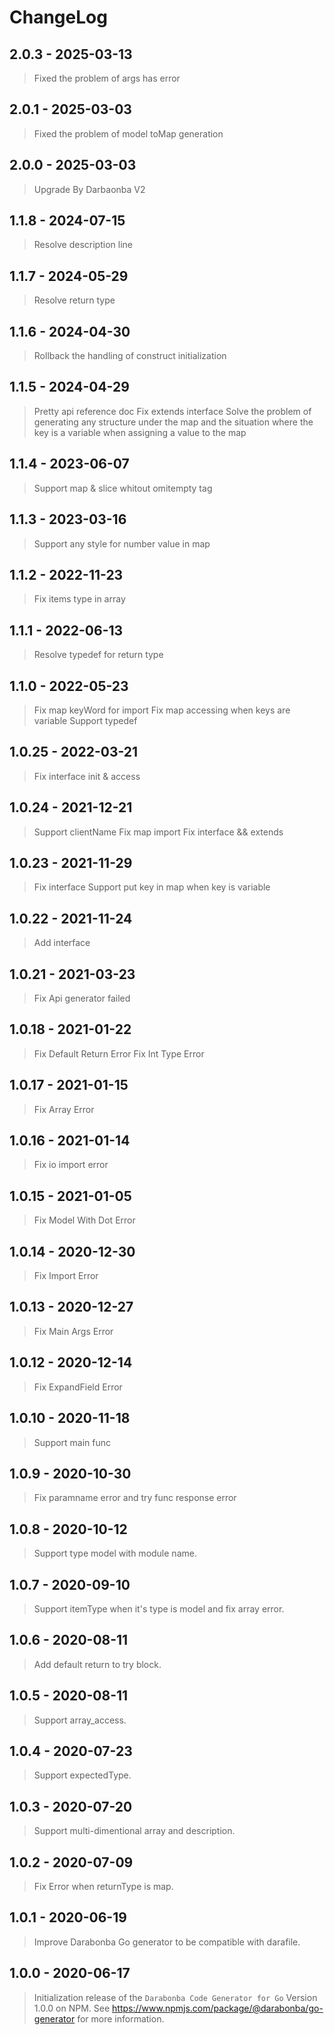 # ChangeLog

## 2.0.3 - 2025-03-13

> Fixed the problem of args has error

## 2.0.1 - 2025-03-03

> Fixed the problem of model toMap generation

## 2.0.0 - 2025-03-03

> Upgrade By Darbaonba V2

## 1.1.8 - 2024-07-15

> Resolve description line

## 1.1.7 - 2024-05-29

> Resolve return type

## 1.1.6 - 2024-04-30

> Rollback the handling of construct initialization

## 1.1.5 - 2024-04-29

> Pretty api reference doc
> Fix extends interface
> Solve the problem of generating any structure under the map and the situation where the key is a variable when assigning a value to the map


## 1.1.4 - 2023-06-07

> Support map & slice whitout omitempty tag


## 1.1.3 - 2023-03-16

> Support any style for number value in map

## 1.1.2 - 2022-11-23

> Fix items type in array

## 1.1.1 - 2022-06-13

> Resolve typedef for return type

## 1.1.0 - 2022-05-23

> Fix map keyWord for import
> Fix map accessing when keys are variable
> Support typedef

## 1.0.25 - 2022-03-21

> Fix interface init & access

## 1.0.24 - 2021-12-21

> Support clientName
> Fix map import
> Fix interface && extends

## 1.0.23 - 2021-11-29

> Fix interface
> Support put key in map when key is variable

## 1.0.22 - 2021-11-24

> Add interface

## 1.0.21 - 2021-03-23

> Fix Api generator failed

## 1.0.18 - 2021-01-22

> Fix Default Return Error
> Fix Int Type Error

## 1.0.17 - 2021-01-15

> Fix Array Error

## 1.0.16 - 2021-01-14

> Fix io import error

## 1.0.15 - 2021-01-05

> Fix Model With Dot Error

## 1.0.14 - 2020-12-30

> Fix Import Error

## 1.0.13 - 2020-12-27

> Fix Main Args Error

## 1.0.12 - 2020-12-14

> Fix ExpandField Error

## 1.0.10 - 2020-11-18

> Support main func

## 1.0.9 - 2020-10-30

> Fix paramname error and try func response error

## 1.0.8 - 2020-10-12

> Support type model with module name.

## 1.0.7 - 2020-09-10

> Support itemType when it's type is model and fix array error.

## 1.0.6 - 2020-08-11

> Add default return to try block.

## 1.0.5 - 2020-08-11

> Support array_access.

## 1.0.4 - 2020-07-23

> Support expectedType.

## 1.0.3 - 2020-07-20

> Support multi-dimentional array and description.

## 1.0.2 - 2020-07-09

> Fix Error when returnType is map.

## 1.0.1 - 2020-06-19

> Improve Darabonba Go generator to be compatible with darafile.

## 1.0.0 - 2020-06-17

> Initialization release of the `Darabonba Code Generator for Go` Version 1.0.0 on NPM.
> See <https://www.npmjs.com/package/@darabonba/go-generator> for more information.
